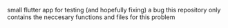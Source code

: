 small flutter app for testing (and hopefully fixing) a bug
this repository only contains the neccesary functions and files for this problem

